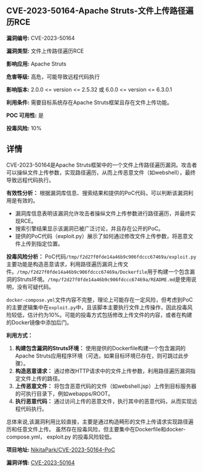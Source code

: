 ## CVE-2023-50164-Apache Struts-文件上传路径遍历RCE

**漏洞编号:** CVE-2023-50164

**漏洞类型:** 文件上传路径遍历RCE

**影响应用:** Apache Struts

**危害等级:** 高危，可能导致远程代码执行

**影响版本:** 2.0.0 <= version <= 2.5.32 或 6.0.0 <= version <= 6.3.0.1

**利用条件:** 需要目标系统存在Apache Struts框架且存在文件上传功能。

**POC 可用性:** 是

**投毒风险:** 10%

## 详情

CVE-2023-50164是Apache Struts框架中的一个文件上传路径遍历漏洞。攻击者可以操纵文件上传参数，实现路径遍历，从而上传恶意文件（如webshell），最终导致远程代码执行。

**有效性分析：**
根据漏洞库信息、搜索结果和提供的PoC代码，可以判断该漏洞利用是有效的。

*   漏洞库信息表明该漏洞允许攻击者操纵文件上传参数进行路径遍历，并最终实现RCE。
*   搜索引擎结果显示该漏洞已被广泛讨论，并且存在公开的PoC。
*   提供的PoC代码（exploit.py）展示了如何通过修改文件上传参数，将恶意文件上传到指定位置。

**投毒风险分析：**
PoC代码`/tmp/f2d27f0fde14a46b9c906fdccc67469a/exploit.py`主要功能是构造恶意请求，利用路径遍历漏洞上传文件。`/tmp/f2d27f0fde14a46b9c906fdccc67469a/Dockerfile`用于构建一个包含漏洞的Struts环境。`/tmp/f2d27f0fde14a46b9c906fdccc67469a/README.md`是使用说明，没有可疑代码。

`docker-compose.yml`文件内容不完整，理论上可能存在一定风险，但考虑到PoC的主要逻辑集中在`exploit.py`中，且该脚本主要执行文件上传操作，因此投毒风险较低，估计约为10%。可能的投毒方式包括修改上传文件的内容，或者在构建的Docker镜像中添加后门。

**利用方式：**

1.  **构建包含漏洞的Struts环境：** 使用提供的Dockerfile构建一个包含漏洞的Apache Struts应用程序环境（可选，如果目标环境已存在，则可跳过此步骤）。
2.  **构造恶意请求：** 通过修改HTTP请求中的文件上传参数，利用路径遍历漏洞指定文件上传的路径。
3.  **上传恶意文件：** 将包含恶意代码的文件（如webshell.jsp）上传到目标服务器的可执行目录下，例如webapps/ROOT。
4.  **执行恶意代码：** 通过访问上传的恶意文件，执行其中的恶意代码，从而实现远程代码执行。

总体来说,该漏洞利用比较直接，主要是通过构造畸形的文件上传请求实现路径遍历和任意文件上传。 虽然存在投毒风险，但主要集中在Dockerfile和docker-compose.yml， exploit.py 的投毒风险较低。

**项目地址:** [NikitaPark/CVE-2023-50164-PoC](https://github.com/NikitaPark/CVE-2023-50164-PoC)

**漏洞详情:** [CVE-2023-50164](https://nvd.nist.gov/vuln/detail/CVE-2023-50164)